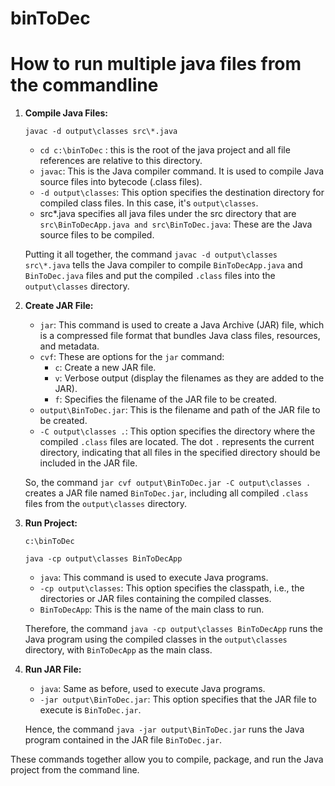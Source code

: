 # binToDec 

# How to run multiple java files from the commandline

1. **Compile Java Files:**
   ```
   javac -d output\classes src\*.java
   ```
   - `cd c:\binToDec` : this is the root of the java project and all file references are relative to this directory.
   - `javac`: This is the Java compiler command. It is used to compile Java source files into bytecode (.class files).
   - `-d output\classes`: This option specifies the destination directory for compiled class files. In this case, it's `output\classes`.
   - src\*.java specifies all java files under the src directory that are `src\BinToDecApp.java and src\BinToDec.java`: These are the Java source files to be compiled.

   Putting it all together, the command `javac -d output\classes src\*.java` tells the Java compiler to compile `BinToDecApp.java` and `BinToDec.java` files and put the compiled `.class` files into the `output\classes` directory.

2. **Create JAR File:**
   - `jar`: This command is used to create a Java Archive (JAR) file, which is a compressed file format that bundles Java class files, resources, and metadata.
   - `cvf`: These are options for the `jar` command:
     - `c`: Create a new JAR file.
     - `v`: Verbose output (display the filenames as they are added to the JAR).
     - `f`: Specifies the filename of the JAR file to be created.
   - `output\BinToDec.jar`: This is the filename and path of the JAR file to be created.
   - `-C output\classes .`: This option specifies the directory where the compiled `.class` files are located. The dot `.` represents the current directory, indicating that all files in the specified directory should be included in the JAR file.

   So, the command `jar cvf output\BinToDec.jar -C output\classes .` creates a JAR file named `BinToDec.jar`, including all compiled `.class` files from the `output\classes` directory.

3. **Run Project:**
   ```
   c:\binToDec
   
   java -cp output\classes BinToDecApp
   ```
   - `java`: This command is used to execute Java programs.
   - `-cp output\classes`: This option specifies the classpath, i.e., the directories or JAR files containing the compiled classes.
   - `BinToDecApp`: This is the name of the main class to run.

   Therefore, the command `java -cp output\classes BinToDecApp` runs the Java program using the compiled classes in the `output\classes` directory, with `BinToDecApp` as the main class.

4. **Run JAR File:**
   - `java`: Same as before, used to execute Java programs.
   - `-jar output\BinToDec.jar`: This option specifies that the JAR file to execute is `BinToDec.jar`.

   Hence, the command `java -jar output\BinToDec.jar` runs the Java program contained in the JAR file `BinToDec.jar`.

These commands together allow you to compile, package, and run the Java project from the command line.
